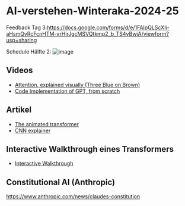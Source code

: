 # AI-verstehen-Winteraka-2024-25
Feedback Tag 3:https://docs.google.com/forms/d/e/1FAIpQLScXIi-aHsmQvRcFcnHTM-vrHirJgcMSVQtkmp2_b_TS4yBwjA/viewform?usp=sharing

Schedule Hälfte 2:
![image](https://github.com/user-attachments/assets/c83f013c-9076-478b-8a41-16da1c2c7051)




## Videos

- [Attention, explained visually (Three Blue on Brown)](https://www.youtube.com/watch?v=eMlx5fFNoYc&t=269s)
- [Code Implementation of GPT, from scratch](https://www.youtube.com/watch?v=kCc8FmEb1nY)

## Artikel

- [The animated transformer](https://prvnsmpth.github.io/animated-transformer/)
- [CNN explainer](https://cs231n.github.io/convolutional-networks/)

## Interactive Walkthrough eines Transformers

- [Interactive Walkthrough](https://bbycroft.net/llm)


## Constitutional AI (Anthropic)
https://www.anthropic.com/news/claudes-constitution
